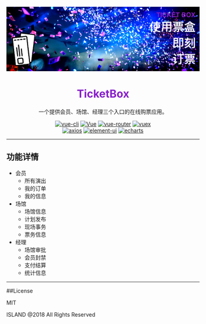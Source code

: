 <p align="center" style="width: 100%"><img src="TicketBoxFront/src/assets/title.png"/></p>
<h1 align="center" style="width: 100%; color: #871FCA;">TicketBox</h1>
<p align="center" style="width: 100%">一个提供会员、场馆、经理三个入口的在线购票应用。</p>
<p align="center">
  <a href="https://github.com/vuejs/vue-cli"><img src="https://img.shields.io/badge/vue--cli-v2.5.16-blue.svg" alt="vue-cli"></a>
  <a href="https://github.com/vuejs/vue"><img src="https://img.shields.io/badge/vue-v2.5.16-blue.svg" alt="Vue"></a>
  <a href="https://github.com/vuejs/vue-router"><img src="https://img.shields.io/badge/vue--router-v3.0.1-blue.svg" alt="vue-router"></a>
  <a href="https://github.com/vuejs/vuex"><img src="https://img.shields.io/badge/vuex-v3.0.1-blue.svg" alt="vuex"></a>
    <br>
  <a href="https://www.npmjs.com/package/axios"><img src="https://img.shields.io/badge/axios-v0.18.0-blue.svg" alt="axios"></a>
  <a href="http://element.eleme.io/#/zh-CN"><img src="https://img.shields.io/badge/element--ui-v2.2.0-blue.svg" alt="element-ui"></a>
  <a href="http://echarts.baidu.com"><img src="https://img.shields.io/badge/echarts-v4.0.4-blue.svg" alt="echarts"></a>

</p>


****
## 功能详情
* 会员
    * 所有演出
    * 我的订单
    * 我的信息
* 场馆
    * 场馆信息
    * 计划发布
    * 现场事务
    * 票务信息
* 经理
    * 场馆审批
    * 会员封禁
    * 支付结算
    * 统计信息
    
****
##License

MIT

ISLAND @2018 All Rights Reserved
